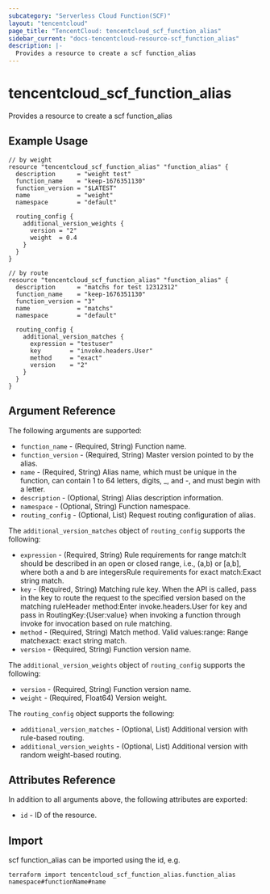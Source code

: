 ```yaml
---
subcategory: "Serverless Cloud Function(SCF)"
layout: "tencentcloud"
page_title: "TencentCloud: tencentcloud_scf_function_alias"
sidebar_current: "docs-tencentcloud-resource-scf_function_alias"
description: |-
  Provides a resource to create a scf function_alias
---
```


# tencentcloud_scf_function_alias

Provides a resource to create a scf function_alias

## Example Usage

```hcl
// by weight
resource "tencentcloud_scf_function_alias" "function_alias" {
  description      = "weight test"
  function_name    = "keep-1676351130"
  function_version = "$LATEST"
  name             = "weight"
  namespace        = "default"

  routing_config {
    additional_version_weights {
      version = "2"
      weight  = 0.4
    }
  }
}

// by route
resource "tencentcloud_scf_function_alias" "function_alias" {
  description      = "matchs for test 12312312"
  function_name    = "keep-1676351130"
  function_version = "3"
  name             = "matchs"
  namespace        = "default"

  routing_config {
    additional_version_matches {
      expression = "testuser"
      key        = "invoke.headers.User"
      method     = "exact"
      version    = "2"
    }
  }
}
```

## Argument Reference

The following arguments are supported:

* `function_name` - (Required, String) Function name.
* `function_version` - (Required, String) Master version pointed to by the alias.
* `name` - (Required, String) Alias name, which must be unique in the function, can contain 1 to 64 letters, digits, _, and -, and must begin with a letter.
* `description` - (Optional, String) Alias description information.
* `namespace` - (Optional, String) Function namespace.
* `routing_config` - (Optional, List) Request routing configuration of alias.

The `additional_version_matches` object of `routing_config` supports the following:

* `expression` - (Required, String) Rule requirements for range match:It should be described in an open or closed range, i.e., (a,b) or [a,b], where both a and b are integersRule requirements for exact match:Exact string match.
* `key` - (Required, String) Matching rule key. When the API is called, pass in the key to route the request to the specified version based on the matching ruleHeader method:Enter invoke.headers.User for key and pass in RoutingKey:{User:value} when invoking a function through invoke for invocation based on rule matching.
* `method` - (Required, String) Match method. Valid values:range: Range matchexact: exact string match.
* `version` - (Required, String) Function version name.

The `additional_version_weights` object of `routing_config` supports the following:

* `version` - (Required, String) Function version name.
* `weight` - (Required, Float64) Version weight.

The `routing_config` object supports the following:

* `additional_version_matches` - (Optional, List) Additional version with rule-based routing.
* `additional_version_weights` - (Optional, List) Additional version with random weight-based routing.

## Attributes Reference

In addition to all arguments above, the following attributes are exported:

* `id` - ID of the resource.



## Import

scf function_alias can be imported using the id, e.g.

```
terraform import tencentcloud_scf_function_alias.function_alias namespace#functionName#name
```


